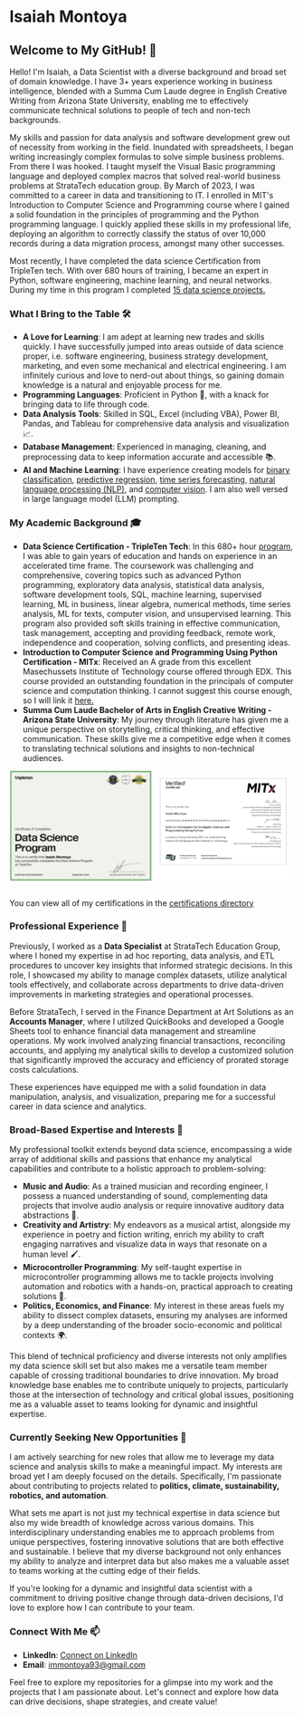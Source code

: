 # Isaiah Montoya

## Welcome to My GitHub! 👋

Hello! I'm Isaiah, a Data Scientist with a diverse background and broad set of domain knowledge. I have 3+ years experience working in business intelligence, blended with a Summa Cum Laude degree in English Creative Writing from Arizona State University, enabling me to effectively communicate technical solutions to people of tech and non-tech backgrounds.  

My skills and passion for data analysis and software development grew out of necessity from working in the field. Inundated with spreadsheets, I began writing increasingly complex formulas to solve simple business problems. From there I was hooked. I taught myself the Visual Basic programming language and deployed complex macros that solved real-world business problems at StrataTech education group. By March of 2023, I was committed to a career in data and transitioning to IT. I enrolled in MIT's Introduction to Computer Science and Programming course where I gained a solid foundation in the principles of programming and the Python programming language. I quickly applied these skills in my professional life, deploying an algorithm to correctly classify the status of over 10,000 records during a data migration process, amongst many other successes.

Most recently, I have completed the data science Certification from TripleTen tech. With over 680 hours of training, I became an expert in Python, software engineering, machine learning, and neural networks. During my time in this program I completed [15 data science projects.](https://github.com/IMMontoya/Data_projects_TripleTen/blob/main/README.md)

### What I Bring to the Table 🛠️

- **A Love for Learning**: I am adept at learning new trades and skills quickly. I have successfully jumped into areas outside of data science proper, i.e. software engineering, business strategy development, marketing, and even some mechanical and electrical engineering. I am infinitely curious and love to nerd-out about things, so gaining domain knowledge is a natural and enjoyable process for me.
- **Programming Languages**: Proficient in Python 🐍, with a knack for bringing data to life through code.
- **Data Analysis Tools**: Skilled in SQL, Excel (including VBA), Power BI, Pandas, and Tableau for comprehensive data analysis and visualization 📈.
- **Database Management**: Experienced in managing, cleaning, and preprocessing data to keep information accurate and accessible 📚.
- **AI and Machine Learning**: I have experience creating models for [binary classification](https://github.com/IMMontoya/interconnect_predict_churn/blob/main/README.MD), [predictive regression](https://github.com/IMMontoya/predicting_used_car_market_values_with_machine_learning/blob/main/README.md), [time series forecasting](https://github.com/IMMontoya/forecasting_hourly_taxi_orders_using_machine_learning/blob/main/README.MD0), [natural language processing (NLP)](https://github.com/IMMontoya/sentiment_analysis_with_natural_language_processing/blob/main/README.MD), and [computer vision](https://github.com/IMMontoya/predicting_age_with_computer_vision/blob/main/README.MD). I am also well versed in large language model (LLM) prompting.  

### My Academic Background 🎓

- **Data Science Certification - TripleTen Tech**: In this 680+ hour [program](https://tripleten.com/data-science/), I was able to gain years of education and hands on experience in an accelerated time frame. The coursework was challenging and comprehensive, covering topics such as advanced Python programming, exploratory data analysis, statistical data analysis, software development tools, SQL, machine learning, supervised learning, ML in business, linear algebra, numerical methods, time series analysis, ML for texts, computer vision, and unsupervised learning. This program also provided soft skills training in effective communication, task management, accepting and providing feedback, remote work, independence and cooperation, solving conflicts, and presenting ideas.  
- **Introduction to Computer Science and Programming Using Python Certification - MITx**: Received an A grade from this excellent Masechussets Institute of Technology course offered through EDX. This course provided an outstanding foundation in the principals of computer science and computation thinking. I cannot suggest this course enough, so I will link it [here.](https://learning.edx.org/course/course-v1:MITx+6.00.1x+1T2023/home)  
- **Summa Cum Laude Bachelor of Arts in English Creative Writing - Arizona State University**: My journey through literature has given me a unique perspective on storytelling, critical thinking, and effective communication. These skills give me a competitive edge when it comes to translating technical solutions and insights to non-technical audiences.

<!-- Embedded Certifications -->
<div style="display: flex; justify-content: space-around;">
<img src="certifications/TripTen_Certification.gif" alt="" style="width: 49.5%; height: auto;"/>
<!-- Next Image -->
<img src="certifications/MITx 6.00.1x Certificate _ edX.jpg" alt="" style="width: 49.5%; height: auto;"/>
</div>  
<br>

You can view all of my certifications in the [certifications directory](/certifications/)

### Professional Experience 💼

Previously, I worked as a **Data Specialist** at StrataTech Education Group, where I honed my expertise in ad hoc reporting, data analysis, and ETL procedures to uncover key insights that informed strategic decisions. In this role, I showcased my ability to manage complex datasets, utilize analytical tools effectively, and collaborate across departments to drive data-driven improvements in marketing strategies and operational processes.

Before StrataTech, I served in the Finance Department at Art Solutions as an **Accounts Manager**, where I utilized QuickBooks and developed a Google Sheets tool to enhance financial data management and streamline operations. My work involved analyzing financial transactions, reconciling accounts, and applying my analytical skills to develop a customized solution that significantly improved the accuracy and efficiency of prorated storage costs calculations.

These experiences have equipped me with a solid foundation in data manipulation, analysis, and visualization, preparing me for a successful career in data science and analytics.

### Broad-Based Expertise and Interests 🌈

My professional toolkit extends beyond data science, encompassing a wide array of additional skills and passions that enhance my analytical capabilities and contribute to a holistic approach to problem-solving:

- **Music and Audio**: As a trained musician and recording engineer, I possess a nuanced understanding of sound, complementing data projects that involve audio analysis or require innovative auditory data abstractions 🎵.
- **Creativity and Artistry**: My endeavors as a musical artist, alongside my experience in poetry and fiction writing, enrich my ability to craft engaging narratives and visualize data in ways that resonate on a human level 🖌️.
- **Microcontroller Programming**: My self-taught expertise in microcontroller programming allows me to tackle projects involving automation and robotics with a hands-on, practical approach to creating solutions 🤖.
- **Politics, Economics, and Finance**: My interest in these areas fuels my ability to dissect complex datasets, ensuring my analyses are informed by a deep understanding of the broader socio-economic and political contexts 🌍.

This blend of technical proficiency and diverse interests not only amplifies my data science skill set but also makes me a versatile team member capable of crossing traditional boundaries to drive innovation. My broad knowledge base enables me to contribute uniquely to projects, particularly those at the intersection of technology and critical global issues, positioning me as a valuable asset to teams looking for dynamic and insightful expertise.

### Currently Seeking New Opportunities 🚀

I am actively searching for new roles that allow me to leverage my data science and analysis skills to make a meaningful impact. My interests are broad yet I am deeply focused on the details. Specifically, I'm passionate about contributing to projects related to **politics, climate, sustainability, robotics, and automation**.

What sets me apart is not just my technical expertise in data science but also my wide breadth of knowledge across various domains. This interdisciplinary understanding enables me to approach problems from unique perspectives, fostering innovative solutions that are both effective and sustainable. I believe that my diverse background not only enhances my ability to analyze and interpret data but also makes me a valuable asset to teams working at the cutting edge of their fields.

If you're looking for a dynamic and insightful data scientist with a commitment to driving positive change through data-driven decisions, I'd love to explore how I can contribute to your team.

### Connect With Me 📫

- **LinkedIn**: [Connect on LinkedIn](https://www.linkedin.com/in/isaiah-montoya-317309106/)
- **Email**: [immontoya93@gmail.com](mailto:immontoya93@gmail.com)

Feel free to explore my repositories for a glimpse into my work and the projects that I am passionate about. Let's connect and explore how data can drive decisions, shape strategies, and create value!

<!--
**IMMontoya/IMMontoya** is a ✨ _special_ ✨ repository because its `README.md` (this file) appears on your GitHub profile.
